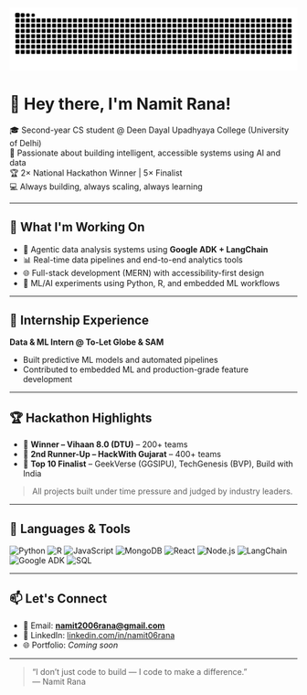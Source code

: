[![My GitHub contribution graph](https://raw.githubusercontent.com/Namit-Rana6/Namit-Rana6/main/output/snake-dark.svg)](https://github.com/YOUR_USERNAME)
# 👋 Hey there, I'm Namit Rana!

🎓 Second-year CS student @ Deen Dayal Upadhyaya College (University of Delhi)  
🧠 Passionate about building intelligent, accessible systems using AI and data  
🏆 2× National Hackathon Winner | 5× Finalist  
💻 Always building, always scaling, always learning

---

## 🚀 What I'm Working On

- 🧩 Agentic data analysis systems using **Google ADK + LangChain**
- 📊 Real-time data pipelines and end-to-end analytics tools
- 🌐 Full-stack development (MERN) with accessibility-first design
- 🧪 ML/AI experiments using Python, R, and embedded ML workflows

---

## 💼 Internship Experience

**Data & ML Intern @ To-Let Globe & SAM**  
- Built predictive ML models and automated pipelines  
- Contributed to embedded ML and production-grade feature development

---

## 🏆 Hackathon Highlights

- 🥇 **Winner – Vihaan 8.0 (DTU)** – 200+ teams  
- 🥉 **2nd Runner-Up – HackWith Gujarat** – 400+ teams  
- 🏅 **Top 10 Finalist** – GeekVerse (GGSIPU), TechGenesis (BVP), Build with India  

> All projects built under time pressure and judged by industry leaders.

---

## 🧰 Languages & Tools

![Python](https://img.shields.io/badge/-Python-black?style=flat&logo=python)
![R](https://img.shields.io/badge/-R-black?style=flat&logo=r)
![JavaScript](https://img.shields.io/badge/-JavaScript-black?style=flat&logo=javascript)
![MongoDB](https://img.shields.io/badge/-MongoDB-black?style=flat&logo=mongodb)
![React](https://img.shields.io/badge/-React-black?style=flat&logo=react)
![Node.js](https://img.shields.io/badge/-Node.js-black?style=flat&logo=node.js)
![LangChain](https://img.shields.io/badge/-LangChain-black?style=flat)
![Google ADK](https://img.shields.io/badge/-Google%20ADK-black?style=flat)
![SQL](https://img.shields.io/badge/-SQL-black?style=flat&logo=mysql)

---

## 📫 Let's Connect

- 📧 Email: **namit2006rana@gmail.com**  
- 💼 LinkedIn: [linkedin.com/in/namit06rana](https://linkedin.com/in/namit-rana)  
- 🌐 Portfolio: *Coming soon*

---

> “I don’t just code to build — I code to make a difference.”  
> — Namit Rana
